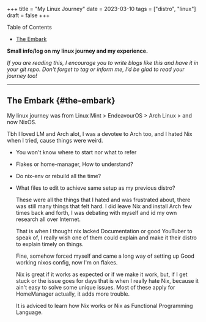 +++
title = "My Linux Journey"
date = 2023-03-10
tags = ["distro", "linux"]
draft = false
+++

<div class="ox-hugo-toc toc">

<div class="heading">Table of Contents</div>

- [The Embark](#the-embark)

</div>
<!--endtoc-->

**Small info/log on my linux journey and my experience.**

_If you are reading this, I encourage you to write blogs like this and have it in your git repo. Don't forget to tag or inform me, I'd be glad to read your journey too!_

---


## The Embark {#the-embark}

My linux journey was from Linux Mint &gt; EndeavourOS &gt; Arch Linux &gt; and now NixOS.

Tbh I loved LM and Arch alot, I was a devotee to Arch too, and I hated Nix when I tried, cause things were weird.

-   You won't know where to start nor what to refer
-   Flakes or home-manager, How to understand?
-   Do nix-env or rebuild all the time?
-   What files to edit to achieve same setup as my previous distro?

    These were all the things that I hated and was frustrated about, there was still many things that felt hard.
    I did leave Nix and install Arch few times back and forth, I was debating with myself and id my own research all over Internet.

    That is when I thought nix lacked Documentation or good YouTuber to speak of, I really wish one of them could explain and make it their distro to explain timely on things.

    Fine, somehow forced myself and came a long way of setting up Good working nixos config, now I'm on flakes.

    Nix is great if it works as expected or if we make it work, but, if I get stuck or the issue goes for days that is when I really hate Nix, because it ain't easy to solve some unique issues. Most of these apply for HomeManager actually, it adds more trouble.

    It is adviced to learn how Nix works or Nix as Functional Programming Language.
